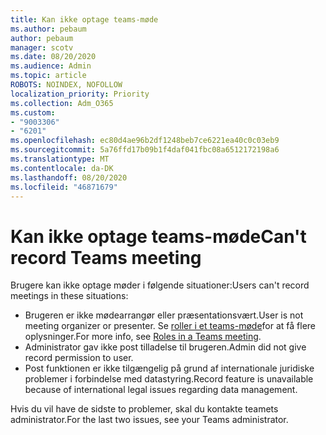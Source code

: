 ```yaml
---
title: Kan ikke optage teams-møde
ms.author: pebaum
author: pebaum
manager: scotv
ms.date: 08/20/2020
ms.audience: Admin
ms.topic: article
ROBOTS: NOINDEX, NOFOLLOW
localization_priority: Priority
ms.collection: Adm_O365
ms.custom:
- "9003306"
- "6201"
ms.openlocfilehash: ec80d4ae96b2df1248beb7ce6221ea40c0c03eb9
ms.sourcegitcommit: 5a76ffd17b09b1f4daf041fbc08a6512172198a6
ms.translationtype: MT
ms.contentlocale: da-DK
ms.lasthandoff: 08/20/2020
ms.locfileid: "46871679"
---
```

# <a name="cant-record-teams-meeting"></a><span data-ttu-id="dd6b7-102">Kan ikke optage teams-møde</span><span class="sxs-lookup"><span data-stu-id="dd6b7-102">Can't record Teams meeting</span></span>

<span data-ttu-id="dd6b7-103">Brugere kan ikke optage møder i følgende situationer:</span><span class="sxs-lookup"><span data-stu-id="dd6b7-103">Users can't record meetings in these situations:</span></span>  

- <span data-ttu-id="dd6b7-104">Brugeren er ikke mødearrangør eller præsentationsvært.</span><span class="sxs-lookup"><span data-stu-id="dd6b7-104">User is not meeting organizer or presenter.</span></span> <span data-ttu-id="dd6b7-105">Se [roller i et teams-møde](https://support.microsoft.com/office/roles-in-a-teams-meeting-c16fa7d0-1666-4dde-8686-0a0bfe16e019)for at få flere oplysninger.</span><span class="sxs-lookup"><span data-stu-id="dd6b7-105">For more info, see [Roles in a Teams meeting](https://support.microsoft.com/office/roles-in-a-teams-meeting-c16fa7d0-1666-4dde-8686-0a0bfe16e019).</span></span>
- <span data-ttu-id="dd6b7-106">Administrator gav ikke post tilladelse til brugeren.</span><span class="sxs-lookup"><span data-stu-id="dd6b7-106">Admin did not give record permission to user.</span></span>
- <span data-ttu-id="dd6b7-107">Post funktionen er ikke tilgængelig på grund af internationale juridiske problemer i forbindelse med datastyring.</span><span class="sxs-lookup"><span data-stu-id="dd6b7-107">Record feature is unavailable because of international legal issues regarding data management.</span></span>

<span data-ttu-id="dd6b7-108">Hvis du vil have de sidste to problemer, skal du kontakte teamets administrator.</span><span class="sxs-lookup"><span data-stu-id="dd6b7-108">For the last two issues, see your Teams administrator.</span></span>